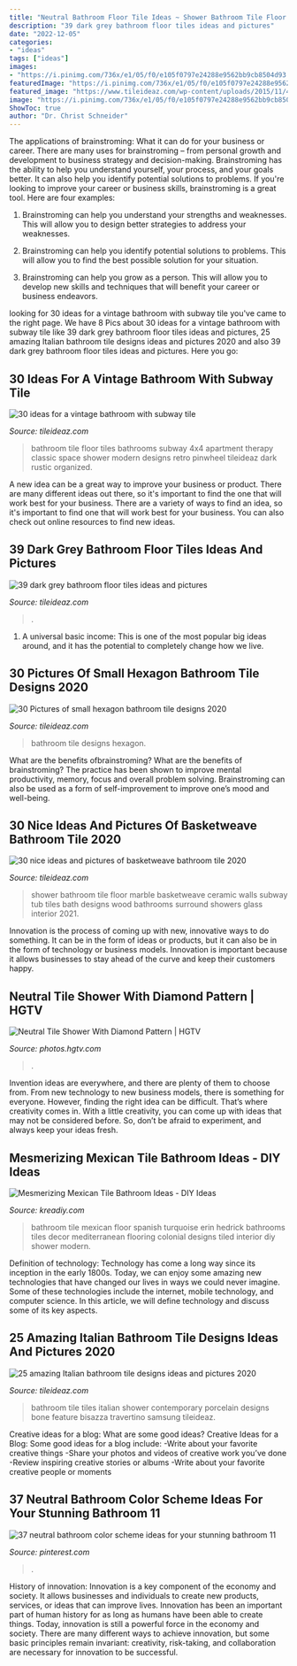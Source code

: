 ```yaml
---
title: "Neutral Bathroom Floor Tile Ideas ~ Shower Bathroom Tile Floor Marble Basketweave Ceramic Walls Subway Tub Tiles Bath Designs Wood Bathrooms Surround Showers Glass Interior 2021"
description: "39 dark grey bathroom floor tiles ideas and pictures"
date: "2022-12-05"
categories:
- "ideas"
tags: ["ideas"]
images:
- "https://i.pinimg.com/736x/e1/05/f0/e105f0797e24288e9562bb9cb8504d93.jpg"
featuredImage: "https://i.pinimg.com/736x/e1/05/f0/e105f0797e24288e9562bb9cb8504d93.jpg"
featured_image: "https://www.tileideaz.com/wp-content/uploads/2015/11/43d803ba3cb57782a78cfd9af0fa88cb.jpg"
image: "https://i.pinimg.com/736x/e1/05/f0/e105f0797e24288e9562bb9cb8504d93.jpg"
ShowToc: true
author: "Dr. Christ Schneider"
---
```



The applications of brainstroming: What it can do for your business or career.
There are many uses for brainstroming – from personal growth and development to business strategy and decision-making. Brainstroming has the ability to help you understand yourself, your process, and your goals better. It can also help you identify potential solutions to problems.
If you're looking to improve your career or business skills, brainstroming is a great tool. Here are four examples:

1) Brainstroming can help you understand your strengths and weaknesses. This will allow you to design better strategies to address your weaknesses.

2) Brainstroming can help you identify potential solutions to problems. This will allow you to find the best possible solution for your situation.

3) Brainstroming can help you grow as a person. This will allow you to develop new skills and techniques that will benefit your career or business endeavors.

	

		
looking for 30 ideas for a vintage bathroom with subway tile you've came to the right page. We have 8 Pics about 30 ideas for a vintage bathroom with subway tile like 39 dark grey bathroom floor tiles ideas and pictures, 25 amazing Italian bathroom tile designs ideas and pictures 2020 and also 39 dark grey bathroom floor tiles ideas and pictures. Here you go:
		
    
## 30 Ideas For A Vintage Bathroom With Subway Tile

<img loading=lazy src="http://www.tileideaz.com/wp-content/uploads/2015/08/alex20_rect6401.jpg" onerror="this.onerror=null;this.src='https://tse2.mm.bing.net/th?id=OIP.HeQLyjGtDD646UrytosvpwHaLD&amp;pid=15.1';" alt="30 ideas for a vintage bathroom with subway tile">

_Source: tileideaz.com_

>bathroom tile floor tiles bathrooms subway 4x4 apartment therapy classic space shower modern designs retro pinwheel tileideaz dark rustic organized. 

	

A new idea can be a great way to improve your business or product. There are many different ideas out there, so it's important to find the one that will work best for your business. There are a variety of ways to find an idea, so it's important to find one that will work best for your business. You can also check out online resources to find new ideas.

    
## 39 Dark Grey Bathroom Floor Tiles Ideas And Pictures

<img loading=lazy src="https://www.tileideaz.com/wp-content/uploads/2015/03/dark_grey_bathroom_floor_tiles_10.jpg" onerror="this.onerror=null;this.src='https://tse2.mm.bing.net/th?id=OIP.POht2X3goCTm_DNOIffiuQHaJ3&amp;pid=15.1';" alt="39 dark grey bathroom floor tiles ideas and pictures">

_Source: tileideaz.com_

>. 

	

1. A universal basic income: This is one of the most popular big ideas around, and it has the potential to completely change how we live.

    
## 30 Pictures Of Small Hexagon Bathroom Tile Designs 2020

<img loading=lazy src="https://www.tileideaz.com/wp-content/uploads/2015/11/43d803ba3cb57782a78cfd9af0fa88cb.jpg" onerror="this.onerror=null;this.src='https://tse1.mm.bing.net/th?id=OIP.wLZ_IUST2IepFJG-58gNDgHaLH&amp;pid=15.1';" alt="30 Pictures of small hexagon bathroom tile designs 2020">

_Source: tileideaz.com_

>bathroom tile designs hexagon. 

	

What are the benefits ofbrainstroming?
What are the benefits of brainstroming? The practice has been shown to improve mental productivity, memory, focus and overall problem solving. Brainstroming can also be used as a form of self-improvement to improve one’s mood and well-being.

    
## 30 Nice Ideas And Pictures Of Basketweave Bathroom Tile 2020

<img loading=lazy src="https://www.tileideaz.com/wp-content/uploads/2015/09/floor-design-amazing-white-bathroom-design-ideas-with-white-marble-basketweave-tile-bathroom-floor-including-white-tile-bathroom-wall-and-steel-dual-shower-beautiful-white-marble-basketweave-tile-for.jpg" onerror="this.onerror=null;this.src='https://tse1.mm.bing.net/th?id=OIP.tPcU5X9LJXz_0iupKKEImwHaLH&amp;pid=15.1';" alt="30 nice ideas and pictures of basketweave bathroom tile 2020">

_Source: tileideaz.com_

>shower bathroom tile floor marble basketweave ceramic walls subway tub tiles bath designs wood bathrooms surround showers glass interior 2021. 

	

Innovation is the process of coming up with new, innovative ways to do something. It can be in the form of ideas or products, but it can also be in the form of technology or business models. Innovation is important because it allows businesses to stay ahead of the curve and keep their customers happy.

    
## Neutral Tile Shower With Diamond Pattern | HGTV

<img loading=lazy src="https://hgtvhome.sndimg.com/content/dam/images/hgtv/fullset/2015/3/3/0/Leslie-Hildebrand_Exotic-Master-Ensuite_5.jpg.rend.hgtvcom.616.924.suffix/1425407812761.jpeg" onerror="this.onerror=null;this.src='https://tse1.mm.bing.net/th?id=OIP.C8U_SzFXB08EpLH_oa9b_QDMEy&amp;pid=15.1';" alt="Neutral Tile Shower With Diamond Pattern | HGTV">

_Source: photos.hgtv.com_

>. 

	

Invention ideas are everywhere, and there are plenty of them to choose from. From new technology to new business models, there is something for everyone. However, finding the right idea can be difficult. That’s where creativity comes in. With a little creativity, you can come up with ideas that may not be considered before. So, don’t be afraid to experiment, and always keep your ideas fresh.

    
## Mesmerizing Mexican Tile Bathroom Ideas - DIY Ideas

<img loading=lazy src="https://kreadiy.com/wp-content/uploads/2017/01/mexican-tile-bathroom-3.jpg" onerror="this.onerror=null;this.src='https://tse1.mm.bing.net/th?id=OIP.vWRUeCRv7hKxjB2Mr6LRUQHaLH&amp;pid=15.1';" alt="Mesmerizing Mexican Tile Bathroom Ideas - DIY Ideas">

_Source: kreadiy.com_

>bathroom tile mexican floor spanish turquoise erin hedrick bathrooms tiles decor mediterranean flooring colonial designs tiled interior diy shower modern. 

	

Definition of technology:
Technology has come a long way since its inception in the early 1800s. Today, we can enjoy some amazing new technologies that have changed our lives in ways we could never imagine. Some of these technologies include the internet, mobile technology, and computer science. In this article, we will define technology and discuss some of its key aspects.

    
## 25 Amazing Italian Bathroom Tile Designs Ideas And Pictures 2020

<img loading=lazy src="https://www.tileideaz.com/wp-content/uploads/2015/10/Travertino-Bone-Bathroom-porcelain-tiles-with-Bisazza-shower-feature.jpg" onerror="this.onerror=null;this.src='https://tse2.mm.bing.net/th?id=OIP.lMm9QZFyQujxepf-hYFzigHaE8&amp;pid=15.1';" alt="25 amazing Italian bathroom tile designs ideas and pictures 2020">

_Source: tileideaz.com_

>bathroom tile tiles italian shower contemporary porcelain designs bone feature bisazza travertino samsung tileideaz. 

	

Creative ideas for a blog: What are some good ideas?
Creative Ideas for a Blog:
Some good ideas for a blog include: 
-Write about your favorite creative things 
-Share your photos and videos of creative work you’ve done 
-Review inspiring creative stories or albums 
-Write about your favorite creative people or moments

    
## 37 Neutral Bathroom Color Scheme Ideas For Your Stunning Bathroom 11

<img loading=lazy src="https://i.pinimg.com/736x/e1/05/f0/e105f0797e24288e9562bb9cb8504d93.jpg" onerror="this.onerror=null;this.src='https://tse4.mm.bing.net/th?id=OIP.Tn26fZrBED1DvyH995UxXgHaLG&amp;pid=15.1';" alt="37 neutral bathroom color scheme ideas for your stunning bathroom 11">

_Source: pinterest.com_

>. 

	

History of innovation:
Innovation is a key component of the economy and society. It allows businesses and individuals to create new products, services, or ideas that can improve lives. Innovation has been an important part of human history for as long as humans have been able to create things. Today, innovation is still a powerful force in the economy and society. There are many different ways to achieve innovation, but some basic principles remain invariant: creativity, risk-taking, and collaboration are necessary for innovation to be successful.

